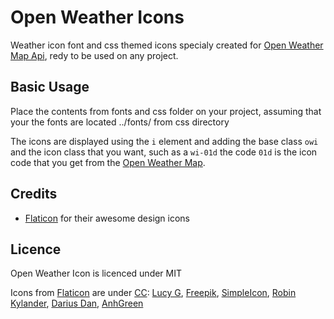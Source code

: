 # Open Weather Icons

Weather icon font and css themed icons specialy created for [Open Weather Map Api](https://openweathermap.org/api), redy to be used on any project.


## Basic Usage
Place the contents from fonts and css folder on your
project, assuming that your the fonts are located 
../fonts/ from css directory

The icons are displayed using the `i` element and adding the base class `owi` and the icon class that you want, such as a `wi-01d`
the code `01d` is the icon code that you get from the [Open Weather Map](https://openweathermap.org/api).

## Credits

- [Flaticon](https://www.flaticon.com) for their awesome design icons

## Licence
Open Weather Icon is licenced under MIT

Icons from [Flaticon](https://www.flaticon.com) are under [CC](http://creativecommons.org/licenses/by/3.0/): 
<a data-file="011-01d" href="http://www.flaticon.com/authors/lucy-g">Lucy G</a>, <a data-file="001-50x" href="http://www.freepik.com">Freepik</a>, <a data-file="007-03d" href="http://www.flaticon.com/authors/simpleicon">SimpleIcon</a>, <a data-file="005-10n" href="http://www.flaticon.com/authors/robin-kylander">Robin Kylander</a>, <a data-file="003-11x" href="http://www.flaticon.com/authors/darius-dan">Darius Dan</a>, <a data-file="002-13x" href="http://www.flaticon.com/authors/anhgreen">AnhGreen</a></p>  
     